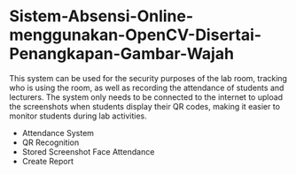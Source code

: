 # Sistem-Absensi-Online-menggunakan-OpenCV-Disertai-Penangkapan-Gambar-Wajah
This system can be used for the security purposes of the lab room, tracking who is using the room, as well as recording the attendance of students and lecturers. The system only needs to be connected to the internet to upload the screenshots when students display their QR codes, making it easier to monitor students during lab activities.

- Attendance System
- QR Recognition
- Stored Screenshot Face Attendance
- Create Report
